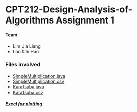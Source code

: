 # CPT212-Design-Analysis-of-Algorithms Assignment 1

#### Team
- Lim Jia Liang
- Loo Chi Hao


### Files involved
- [SimpleMultiplication.java](SimpleMultiplication.java)
- [SimpleMultiplication.csv](SimpleMultiplication.csv)
- [Karatsuba.java](Karatsuba.java)
- [Karatsuba.csv](Karatsuba.csv)

##### [Excel for plotting](https://studentusm-my.sharepoint.com/:x:/r/personal/haocloousm_student_usm_my/Documents/Karatsuba.xlsx?d=w65bfb070e29548a68e3cfe708b71be7b&csf=1&web=1&e=lqChgZ)

